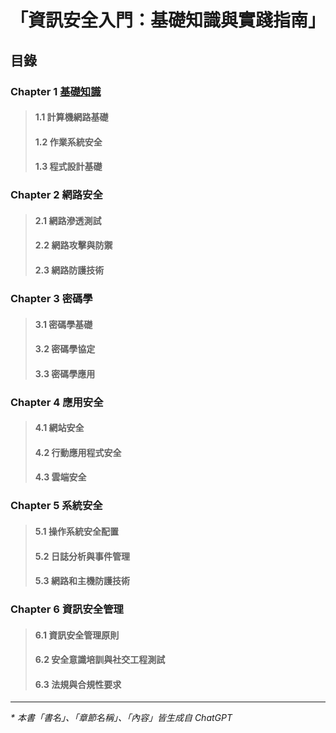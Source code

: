 # 「資訊安全入門：基礎知識與實踐指南」

## 目錄

### Chapter 1 [基礎知識](Book/01-基礎知識)
   > #### 1.1 計算機網路基礎
   > #### 1.2 作業系統安全
   > #### 1.3 程式設計基礎

### Chapter 2 網路安全
   > #### 2.1 網路滲透測試
   > #### 2.2 網路攻擊與防禦
   > #### 2.3 網路防護技術

### Chapter 3 密碼學
   > #### 3.1 密碼學基礎
   > #### 3.2 密碼學協定
   > #### 3.3 密碼學應用

### Chapter 4 應用安全
   > #### 4.1 網站安全
   > #### 4.2 行動應用程式安全
   > #### 4.3 雲端安全

### Chapter 5 系統安全
   > #### 5.1 操作系統安全配置
   > #### 5.2 日誌分析與事件管理
   > #### 5.3 網路和主機防護技術

### Chapter 6 資訊安全管理
   > #### 6.1 資訊安全管理原則
   > #### 6.2 安全意識培訓與社交工程測試
   > #### 6.3 法規與合規性要求

---

_* 本書「書名」、「章節名稱」、「內容」皆生成自 ChatGPT_

